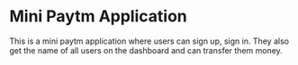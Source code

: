 # Mini Paytm Application

This is a mini paytm application where users can sign up, sign in. They also get the name of all users on the dashboard and can transfer them money.
